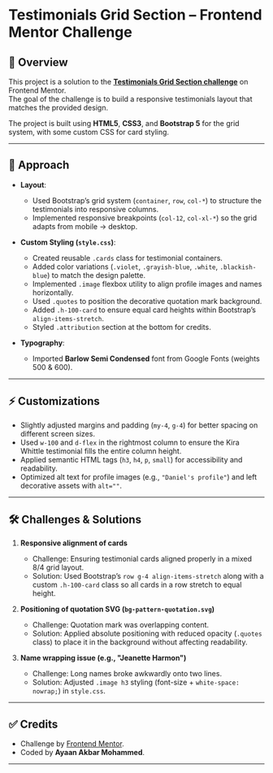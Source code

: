 # Testimonials Grid Section – Frontend Mentor Challenge

## 📌 Overview
This project is a solution to the **[Testimonials Grid Section challenge](https://www.frontendmentor.io/challenges/testimonials-grid-section-Nnw6J7Un7)** on Frontend Mentor.  
The goal of the challenge is to build a responsive testimonials layout that matches the provided design.  

The project is built using **HTML5**, **CSS3**, and **Bootstrap 5** for the grid system, with some custom CSS for card styling.

---

## 🎨 Approach
- **Layout**:  
  - Used Bootstrap’s grid system (`container`, `row`, `col-*`) to structure the testimonials into responsive columns.  
  - Implemented responsive breakpoints (`col-12`, `col-xl-*`) so the grid adapts from mobile → desktop.  

- **Custom Styling (`style.css`)**:  
  - Created reusable `.cards` class for testimonial containers.  
  - Added color variations (`.violet`, `.grayish-blue`, `.white`, `.blackish-blue`) to match the design palette.  
  - Implemented `.image` flexbox utility to align profile images and names horizontally.  
  - Used `.quotes` to position the decorative quotation mark background.  
  - Added `.h-100-card` to ensure equal card heights within Bootstrap’s `align-items-stretch`.  
  - Styled `.attribution` section at the bottom for credits.  

- **Typography**:  
  - Imported **Barlow Semi Condensed** font from Google Fonts (weights 500 & 600).  

---

## ⚡ Customizations
- Slightly adjusted margins and padding (`my-4`, `g-4`) for better spacing on different screen sizes.  
- Used `w-100` and `d-flex` in the rightmost column to ensure the Kira Whittle testimonial fills the entire column height.  
- Applied semantic HTML tags (`h3`, `h4`, `p`, `small`) for accessibility and readability.  
- Optimized alt text for profile images (e.g., `"Daniel's profile"`) and left decorative assets with `alt=""`.  

---

## 🛠️ Challenges & Solutions
1. **Responsive alignment of cards**  
   - Challenge: Ensuring testimonial cards aligned properly in a mixed 8/4 grid layout.  
   - Solution: Used Bootstrap’s `row g-4 align-items-stretch` along with a custom `.h-100-card` class so all cards in a row stretch to equal height.  

2. **Positioning of quotation SVG (`bg-pattern-quotation.svg`)**  
   - Challenge: Quotation mark was overlapping content.  
   - Solution: Applied absolute positioning with reduced opacity (`.quotes` class) to place it in the background without affecting readability.  

3. **Name wrapping issue (e.g., "Jeanette Harmon")**  
   - Challenge: Long names broke awkwardly onto two lines.  
   - Solution: Adjusted `.image h3` styling (font-size + `white-space: nowrap;`) in `style.css`.  

---

## ✅ Credits
- Challenge by [Frontend Mentor](https://www.frontendmentor.io?ref=challenge).  
- Coded by **Ayaan Akbar Mohammed**.  

---
